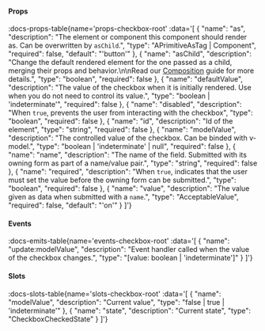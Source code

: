 <!-- This file was automatic generated. Do not edit it manually -->

#### Props
:docs-props-table{name='props-checkbox-root' :data='[
  {
    "name": "as",
    "description": "The element or component this component should render as. Can be overwritten by `asChild`.",
    "type": "APrimitiveAsTag | Component",
    "required": false,
    "default": "\'button\'"
  },
  {
    "name": "asChild",
    "description": "Change the default rendered element for the one passed as a child, merging their props and behavior.\\n\\nRead our [Composition](https://akar.vinicunca.dev/core/guides/composition) guide for more details.",
    "type": "boolean",
    "required": false
  },
  {
    "name": "defaultValue",
    "description": "The value of the checkbox when it is initially rendered. Use when you do not need to control its value.",
    "type": "boolean | \'indeterminate\'",
    "required": false
  },
  {
    "name": "disabled",
    "description": "When `true`, prevents the user from interacting with the checkbox",
    "type": "boolean",
    "required": false
  },
  {
    "name": "id",
    "description": "Id of the element",
    "type": "string",
    "required": false
  },
  {
    "name": "modelValue",
    "description": "The controlled value of the checkbox. Can be binded with v-model.",
    "type": "boolean | \'indeterminate\' | null",
    "required": false
  },
  {
    "name": "name",
    "description": "The name of the field. Submitted with its owning form as part of a name/value pair.",
    "type": "string",
    "required": false
  },
  {
    "name": "required",
    "description": "When `true`, indicates that the user must set the value before the owning form can be submitted.",
    "type": "boolean",
    "required": false
  },
  {
    "name": "value",
    "description": "The value given as data when submitted with a `name`.",
    "type": "AcceptableValue",
    "required": false,
    "default": "\'on\'"
  }
]'} 

#### Events

:docs-emits-table{name='events-checkbox-root' :data='[
  {
    "name": "update:modelValue",
    "description": "Event handler called when the value of the checkbox changes.",
    "type": "[value: boolean | \'indeterminate\']"
  }
]'} 

#### Slots

:docs-slots-table{name='slots-checkbox-root' :data='[
  {
    "name": "modelValue",
    "description": "Current value",
    "type": "false | true | \'indeterminate\'"
  },
  {
    "name": "state",
    "description": "Current state",
    "type": "CheckboxCheckedState"
  }
]'} 
